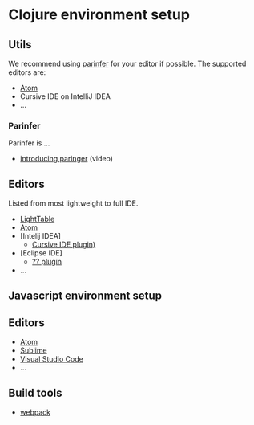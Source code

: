 # Clojure environment setup

## Utils

We recommend using [parinfer](parinfer.io) for your editor if possible.
The supported editors are:

- [Atom]()
- Cursive IDE on IntelliJ IDEA
- ...

### Parinfer

Parinfer is ...

- [introducing paringer]() (video)

## Editors

Listed from most lightweight to full IDE.

- [LightTable]()
- [Atom]()
- [Intelij IDEA]
    - [Cursive IDE plugin)]()
- [Eclipse IDE]
    - [?? plugin]()
- ...

## Javascript environment setup

## Editors

- [Atom]()
- [Sublime]()
- [Visual Studio Code]()
- ...

## Build tools

- [webpack](www.webpack.org)

